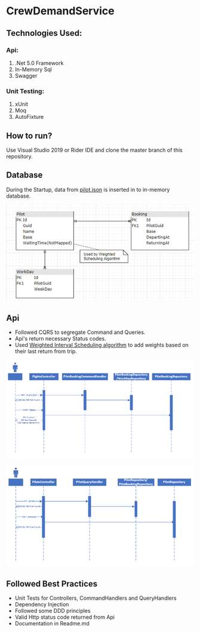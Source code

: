 # CrewDemandService

## Technologies Used:

### Api:

1. .Net 5.0 Framework
2. In-Memory Sql
3. Swagger

### Unit Testing:
1. xUnit
2. Moq
3. AutoFixture

## How to run?

Use Visual Studio 2019 or Rider IDE and clone the master branch of this repository.


## Database

During the Startup, data from [pilot.json](/CrewDemandService/Infrastructure/Data/Pilot.json) is inserted in to in-memory database.

![db diagram](Architecture/DbDiagram.png)

## Api

- Followed CQRS to segregate Command and Queries.
- Api's return necessary Status codes.
- Used [Weighted Interval Scheduling algorithm](/CrewDemandService/Api/QueryHandler/PilotQueryHandler.cs#:~:text=private%20IEnumerable%3CPilot%3E%20ApplyScheduleWaitingTime(IEnumerable%3CPilot%3E%20pilots)) to add weights based on their last return from trip.

![pilots sequence diagram](Architecture/FlightsControllerSequence.png)

![flights sequence diagram](Architecture/PilotsControllerSequence.png)

## Followed Best Practices

- Unit Tests for Controllers, CommandHandlers and QueryHandlers
- Dependency Injection
- Followed some DDD principles
- Valid Http status code returned from Api
- Documentation in Readme.md

